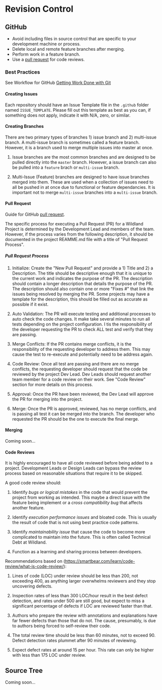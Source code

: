 #	Revision Control

## GitHub
- Avoid including files in source control that are specific to your
  development machine or process.
- Delete local and remote feature branches after merging.
- Perform work in a feature branch.
- Use a [pull request](https://help.github.com/articles/using-pull-requests/) for code reviews.

### Best Practices

See Workflow for GitHub [Getting Work Done with Git](/workflow/git#getting-work-done-with-git)

#### Creating Issues
Each repository should have an Issue Template file in the `.github` folder named `ISSUE_TEMPLATE`.
Please fill out this template as best as you can, if something does not apply, indicate it with N/A, zero, or similar.

#### Creating Branches
There are two primary types of branches 1) issue branch and 2) multi-issue branch. A multi-issue branch is sometimes called a feature branch. However, it is a branch used to merge multiple issues into master at once.

1. Issue branches are the most common branches and are designed to be pulled directly into the `master` branch. However, a issue branch can also be pulled into a `feature` brach or `multi-issue` branch.

2. Multi-Issue (Feature) branches are designed to have issue branches merged into them. These are used when a collection of issues need to all be pushed in at once due to functional or feature dependancies. It is important not to merge `multi-issue` branches into a `multi-issue` branch.

#### Pull Request
Guide for GitHub [pull request](https://help.github.com/articles/using-pull-requests/).

The specific process for executing a Pull Request (PR) for a Wildland Project is determined by the Development Lead and members of the team. However, if the process varies from the following description, it should be documented in the project REAMME.md file with a title of "Pull Request Process".

##### Pull Request Process

1. Initialize: Create the "New Pull Request" and provide a 1) Title and 2) a Description. The title should be descriptive enough that it is unique to the current work and indicates the purpose of the PR. The description should contain a longer description that details the purpose of the PR. The description should also contain one or more "Fixes #<Issue Number>" that link the issues being resolved by merging the PR. Some projects may have a template for the description, this should be filled out as accurate as possible if it exist.

2. Auto Validation: The PR will execute testing and additional processes to auto check the code changes. It make take several minutes to run all tests depending on the project configuration. I tis the responsibility of the developer requesting the PR to check ALL test and verify that they are passing.

3. Merge Conflicts: If the PR contains merge conflicts, it is the responsibility of the requesting developer to address them. This may cause the test to re-execute and potentially need to be address again.

4. Code Review: Once all test are passing and there are no merge conflicts, the requesting developer should request that the code be reviewed by the project Dev Lead. Dev Leads should request another team member for a code review on their work. See "Code Review" section for more details on this process.

5. Approval: Once the PR have been reviewed, the Dev Lead will approve the PR for merging into the project.

6. Merge: Once the PR is approved, reviewed, has no merge conflicts, and is passing all test it can be merged into the branch. The developer who requested the PR should be the one to execute the final merge.

#### Merging

Coming soon...

#### Code Reviews

It is highly encouraged to have all code reviewed before being added to a project. Development Leads or Design Leads can bypass the review process based on reasonable situations that require it to be skipped.

A good code review should:

1. Identify *bugs or logical mistakes* in the code that would prevent the project from working as intended. This maybe a direct issue with the feature being implement or a *cross compatibility bug* that affects another feature.

2. Identify *execution performance issues* and bloated code. This is usually the result of code that is not using best practice code patterns.

3. Identify *maintainability issue* that cause the code to become more complicated to maintain into the future. This is often called Technical Debt at Wildland.

4. Function as a learning and sharing process between developers.

Recommendations based on (https://smartbear.com/learn/code-review/what-is-code-review/):

1. Lines of code (LOC) under review should be less than 200, not exceeding 400, as anything larger overwhelms reviewers and they stop uncovering defects.

2. Inspection rates of less than 300 LOC/hour result in the best defect detection, and rates under 500 are still good, but expect to miss a significant percentage of defects if LOC are reviewed faster than that.

3. Authors who prepare the review with annotations and explanations have far fewer defects than those that do not. The cause, presumably, is due to authors being forced to self-review their code.

4. The total review time should be less than 60 minutes, not to exceed 90. Defect detection rates plummet after 90 minutes of reviewing.

5. Expect defect rates at around 15 per hour. This rate can only be higher with less than 175 LOC under review.


## Source Tree

Coming soon...
